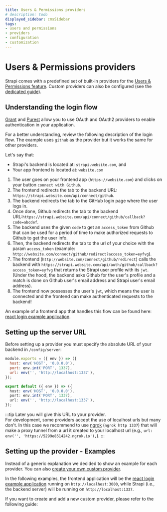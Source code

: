 ```yaml
---
title: Users & Permissions providers
# description: todo
displayed_sidebar: cmsSidebar
tags:
- users and permissions
- providers
- configuration
- customization
---
```


# Users & Permissions providers

Strapi comes with a predefined set of built-in providers for the [Users & Permissions feature](/user-docs/features/users-permissions). Custom providers can also be configured (see the [dedicated guide](/dev-docs/configurations/users-and-permissions-providers/new-provider-guide)).

## Understanding the login flow

[Grant](https://github.com/simov/grant) and [Purest](https://github.com/simov/purest) allow you to use OAuth and OAuth2 providers to enable authentication in your application.

For a better understanding, review the following description of the login flow. The example uses `github` as the provider but it works the same for other providers.

Let's say that:
* Strapi's backend is located at: `strapi.website.com`, and
* Your app frontend is located at: `website.com`

1. The user goes on your frontend app (`https://website.com`) and clicks on your button `connect with Github`.
2. The frontend redirects the tab to the backend URL: `https://strapi.website.com/api/connect/github`.
3. The backend redirects the tab to the GitHub login page where the user logs in.
4. Once done, Github redirects the tab to the backend URL:`https://strapi.website.com/api/connect/github/callback?code=abcdef`.
5. The backend uses the given `code` to get an `access_token` from Github that can be used for a period of time to make authorized requests to Github to get the user info.
6. Then, the backend redirects the tab to the url of your choice with the param `access_token` (example: `http://website.com/connect/github/redirect?access_token=eyfvg`).
7. The frontend (`http://website.com/connect/github/redirect`) calls the backend with `https://strapi.website.com/api/auth/github/callback?access_token=eyfvg` that returns the Strapi user profile with its `jwt`. <br/> (Under the hood, the backend asks Github for the user's profile and a match is done on Github user's email address and Strapi user's email address).
8. The frontend now possesses the user's `jwt`, which means the user is connected and the frontend can make authenticated requests to the backend!

An example of a frontend app that handles this flow can be found here: [react login example application](https://github.com/strapi/strapi-examples/tree/master/examples/login-react).

## Setting up the server URL

Before setting up a provider you must specify the absolute URL of your backend in `/config/server`:

<Tabs groupId="js-ts">

<TabItem value="javascript" label="JavaScript">

```js title="/config/server.js"
module.exports = ({ env }) => ({
  host: env('HOST', '0.0.0.0'),
  port: env.int('PORT', 1337),
  url: env('', 'http://localhost:1337'),
});
```

</TabItem>

<TabItem value="typescript" label="TypeScript">

```ts title="/config/server.ts"
export default ({ env }) => ({
  host: env('HOST', '0.0.0.0'),
  port: env.int('PORT', 1337),
  url: env('', 'http://localhost:1337'),
});
```

</TabItem>

</Tabs>

:::tip
Later you will give this URL to your provider. <br/> For development, some providers accept the use of localhost urls but many don't. In this case we recommend to use [ngrok](https://ngrok.com/docs) (`ngrok http 1337`) that will make a proxy tunnel from a url it created to your localhost url (e.g., `url: env('', 'https://5299e8514242.ngrok.io'),`).
:::

## Setting up the provider - Examples

Instead of a generic explanation we decided to show an example for each provider. You can also [create your own custom provider](/dev-docs/configurations/users-and-permissions-providers/new-provider-guide).

In the following examples, the frontend application will be the [react login example application](https://github.com/strapi/strapi-examples/tree/master/examples/login-react)  running on `http://localhost:3000`, while Strapi (i.e., the backend server) will be running on `http://localhost:1337`.

<CustomDocCardsWrapper>
<CustomDocCard icon="plugs-connected" title="Auth0" description="Configure authentication through the Users & Permissions feature with Auth0." link="/dev-docs/configurations/users-and-permissions-providers/auth-zero" />
<CustomDocCard icon="plugs-connected" title="AWS Cognito" description="Configure authentication through the Users & Permissions feature with AWS Cognito." link="/dev-docs/configurations/users-and-permissions-providers/aws-cognito" />
<CustomDocCard icon="plugs-connected" title="CAS" description="Configure authentication through the Users & Permissions feature with CAS." link="/dev-docs/configurations/users-and-permissions-providers/cas" />
<CustomDocCard icon="plugs-connected" title="Discord" description="Configure authentication through the Users & Permissions feature with Discord." link="/dev-docs/configurations/users-and-permissions-providers/discord" />
<CustomDocCard icon="plugs-connected" title="Facebook" description="Configure authentication through the Users & Permissions feature with Facebook." link="/dev-docs/configurations/users-and-permissions-providers/facebook" />
<CustomDocCard icon="plugs-connected" title="GitHub" description="Configure authentication through the Users & Permissions feature with GitHub." link="/dev-docs/configurations/users-and-permissions-providers/github" />
<CustomDocCard icon="plugs-connected" title="Google" description="Configure authentication through the Users & Permissions feature with Google." link="/dev-docs/configurations/users-and-permissions-providers/google" />
<CustomDocCard icon="plugs-connected" title="Instagram" description="Configure authentication through the Users & Permissions feature with Instagram." link="/dev-docs/configurations/users-and-permissions-providers/instagram" />
<CustomDocCard icon="plugs-connected" title="Keycloak" description="Configure authentication through the Users & Permissions feature with Keycloak." link="/dev-docs/configurations/users-and-permissions-providers/keycloak" />
<CustomDocCard icon="plugs-connected" title="LinkedIn" description="Configure authentication through the Users & Permissions feature with LinkedIn." link="/dev-docs/configurations/users-and-permissions-providers/linkedin" />
<CustomDocCard icon="plugs-connected" title="Patreon" description="Configure authentication through the Users & Permissions feature with Patreon." link="/dev-docs/configurations/users-and-permissions-providers/patreon" />
<CustomDocCard icon="plugs-connected" title="Reddit" description="Configure authentication through the Users & Permissions feature with Reddit." link="/dev-docs/configurations/users-and-permissions-providers/reddit" />
<CustomDocCard icon="plugs-connected" title="Twitch" description="Configure authentication through the Users & Permissions feature with Twitch." link="/dev-docs/configurations/users-and-permissions-providers/twitch" />
<CustomDocCard icon="plugs-connected" title="Twitter" description="Configure authentication through the Users & Permissions feature with Twitter." link="/dev-docs/configurations/users-and-permissions-providers/twitter" />
<CustomDocCard icon="plugs-connected" title="VK" description="Configure authentication through the Users & Permissions feature with VK." link="/dev-docs/configurations/users-and-permissions-providers/vk" />
</CustomDocCardsWrapper>

If you want to create and add a new custom provider, please refer to the following guide:

<CustomDocCardsWrapper>
<CustomDocCard icon="plugs-connected" title="Custom provider guide" description="Learn how to create a custom Users & Permissions provider and add it to your Strapi application" link="/dev-docs/configurations/users-and-permissions-providers/new-provider-guide" />
</CustomDocCardsWrapper>
